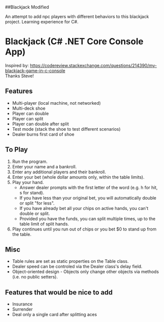 ##Blackjack Modified

An attempt to add npc players with different behaviors to this blackjack project. Learning experience for C#.


# Blackjack (C# .NET Core Console App)
Inspired by: https://codereview.stackexchange.com/questions/214390/my-blackjack-game-in-c-console  
Thanks Steve!

## Features
+ Multi-player (local machine, not networked)
+ Multi-deck shoe
+ Player can double
+ Player can split 
+ Player can double after split
+ Test mode (stack the shoe to test different scenarios)
+ Dealer burns first card of shoe

## To Play
1. Run the program.
2. Enter your name and a bankroll.
3. Enter any additional players and their bankroll.
4. Enter your bet (whole dollar amounts only, within the table limits).
5. Play your hand. 
    * Answer dealer prompts with the first letter of the word (e.g. h for hit, s for stand).
	* If you have less than your original bet, you will automatically double or split "for less".
	* If you have already bet all your chips on active hands, you can't double or split.
	* Provided you have the funds, you can split multiple times, up to the table limit of split hands.
6. Play continues until you run out of chips or you bet $0 to stand up from the table.

## Misc  
+ Table rules are set as static properties on the Table class.
+ Dealer speed can be controled via the Dealer class's delay field.
+ Object-oriented design - Objects only change other objects via methods (i.e. no public setters).

## Features that would be nice to add
+ Insurance
+ Surrender
+ Deal only a single card after splitting aces
